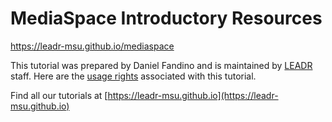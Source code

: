 # MediaSpace Introductory Resources
https://leadr-msu.github.io/mediaspace

This tutorial was prepared by Daniel Fandino and is maintained by [LEADR](http://leadr.msu.edu) staff. Here are the [usage rights](https://github.com/leadr-msu/mediaspace/blob/master/LICENSE) associated with this tutorial.

Find all our tutorials at [https://leadr-msu.github.io](https://leadr-msu.github.io)
